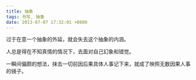```yaml
---
title: 抽象
tags: 书写, 抽象
date: 2013-07-07 17:32:01 +0800
---
```



过于在意一个抽象的外延，就会失去这个抽象的内涵。

人总是得在不知真情的情况下，去面对自己幻象和错觉。

一瞬间偏颇的想法，抹去一切前因后果具体人事记下来，就成了映照无数因果人事的镜子。

